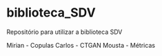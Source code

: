 # biblioteca_SDV
Repositório para utilizar a biblioteca SDV 

Mirian - Copulas
Carlos - CTGAN
Mousta - Métricas

